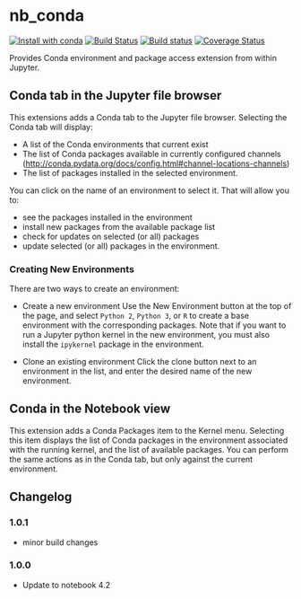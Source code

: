 # nb_conda
[![Install with conda](https://anaconda.org/conda-forge/nb_conda/badges/installer/conda.svg
)](https://anaconda.org/conda-forge/nb_conda)
[![Build Status](https://travis-ci.org/Anaconda-Platform/nb_conda.svg)](https://travis-ci.org/Anaconda-Platform/nb_conda) [![Build status](https://ci.appveyor.com/api/projects/status/j999v076nwgwppwm/branch/master?svg=true)](https://ci.appveyor.com/project/bollwyvl/nb-conda/branch/master) [![Coverage Status](https://coveralls.io/repos/github/Anaconda-Platform/nb_conda/badge.svg?branch=master)](https://coveralls.io/github/Anaconda-Platform/nb_conda?branch=master)

Provides Conda environment and package access extension from within Jupyter.

## Conda tab in the Jupyter file browser

This extensions adds a Conda tab to the Jupyter file browser. Selecting the Conda tab
will display:

* A list of the Conda environments that current exist
* The list of Conda packages available in currently configured channels
    (http://conda.pydata.org/docs/config.html#channel-locations-channels)
* The list of packages installed in the selected environment.

You can click on the name of an environment to select it. That will allow you to:

* see the packages installed in the environment
* install new packages from the available package list
* check for updates on selected (or all) packages
* update selected (or all) packages in the environment.

### Creating New Environments

There are two ways to create an environment:

* Create a new environment
Use the New Environment button at the top of the page, and select `Python 2`, `Python 3`, or `R` to create a
base environment with the corresponding packages. Note that if you want to run a
Jupyter python kernel in the new environment, you must also install the `ipykernel`
package in the environment.

* Clone an existing environment
Click the clone button next to an environment in the list, and enter the desired name of the
new environment.


## Conda in the Notebook view

This extension adds a Conda Packages item to the Kernel menu. Selecting this item displays
the list of Conda packages in the environment associated with the running kernel, and the
list of available packages. You can perform the same actions as in the Conda tab, but only
against the current environment.

## Changelog

### 1.0.1
- minor build changes

### 1.0.0
- Update to notebook 4.2
